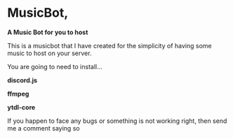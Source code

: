 # MusicBot,
__A Music Bot for you to host__


This is a musicbot that I have created for the simplicity of having some music to host on your server.

You are going to need to install...

**discord.js**

**ffmpeg**

**ytdl-core**

If you happen to face any bugs or something is not working right, then send me a comment saying so

